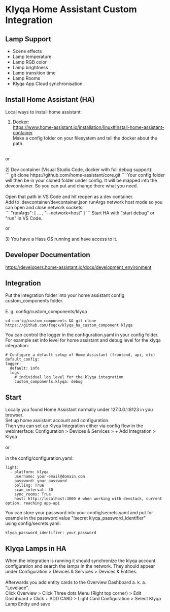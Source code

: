 # Klyqa Home Assistant Custom Integration

## Lamp Support
- Scene effects
- Lamp temperature
- Lamp RGB color
- Lamp brightness
- Lamp transition time
- Lamp Rooms
- Klyqa App Cloud synchronisation

## Install Home Assistant (HA)
Local ways to install home assistant:<br />
1) Docker:<br />
https://www.home-assistant.io/installation/linux#install-home-assistant-container<br />
Make a config folder on your filesystem and tell the docker about the path.<br />
<br />
or<br /><br />
2) Dev container (Visual Studio Code, docker with full debug support):<br />
```
git clone https://github.com/home-assistant/core.git
```
Your config folder will then be in your cloned folder under config. It will be mapped into the devcontainer. So you can put and change there what you need.<br /><br />
Open that path in VS Code and hit reopen as a dev container.<br />
Add to .devcontainer/devcontainer.json runArgs network host mode so you can open and close network sockets:<br />
```
"runArgs": [ ... , "--network=host" ]
```
Start HA with "start debug" or "run" in VS Code.

or<br /><br />
3) You have a Hass OS running and have access to it.<br />

## Developer Documentation

https://developers.home-assistant.io/docs/development_environment

## Integration
Put the integration folder into your home assistant config custom_components folder.<br />
<br />
E. g. config/custom_components/klyqa<br />
```
cd config/custom_components && git clone https://github.com/fsqcx/klyqa_ha_custom_component klyqa
```

You can control the logger in the configuration.yaml in your config folder. For example set info level for home assistant and debug level for the klyqa integration:<br />
```
# Configure a default setup of Home Assistant (frontend, api, etc)
default_config:
logger:
  default: info
  logs:
    # individual log level for the klyqa integration
    custom_components.klyqa: debug
```

## Start
Locally you found Home Assistant normally under 127.0.0.1:8123 in you browser.<br />
Set up home assistant account and configuration.<br />
Then you can set up Klyqa Integration either via config flow in the webinterface: Configuration > Devices & Services > + Add Integration > Klyqa<br /><br />
or<br /><br />
in the config/configuration.yaml:<br />
```
light:
  - platform: klyqa
    username: your-email@domain.com
    password: your_password
    polling: True
    scan_interval: 30
    sync_rooms: True
    host: http://localhost:3000 # when working with devstack, current option, reaching app-api
```
You can store your password into your config/secrets.yaml and put for example in the password value "!secret klyqa_password_identifier"<br />
using config/secrets.yaml:
```
klyqa_password_identifier: your_password
```
## Klyqa Lamps in HA
When the integration is running it should synchronize the klyqa account configuration and search the lamps in the network. They should appear under Configuration > Devices & Services > Devices & Entities.<br /><br />
Afterwards you add entity cards to the Overview Dashboard a. k. a. "Lovelace".<br />
Click Overview > Click Three dots Menu (Right top corner) > Edit Dashboard > Click + ADD CARD > Light Card Configuration > Select Klyqa Lamp Entity and save